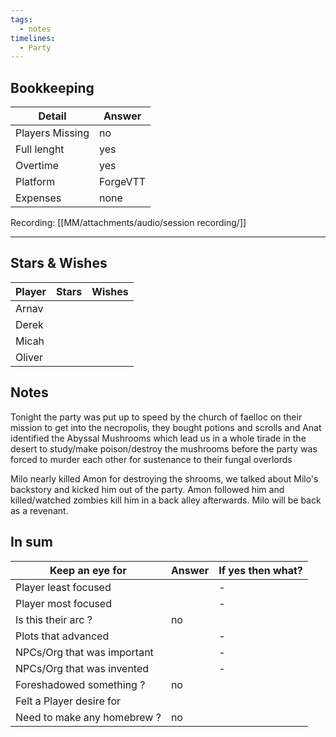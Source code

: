 ```yaml
---
tags:
  - notes
timelines:
  - Party
---
```

## Bookkeeping

| Detail          | Answer   |
| --------------- | -------- |
| Players Missing | no       |
| Full lenght     | yes      |
| Overtime        | yes      |
| Platform        | ForgeVTT |
| Expenses        | none     |
Recording: [[MM/attachments/audio/session recording/]]

----
## Stars & Wishes

| Player | Stars | Wishes |
| ------ | ----- | ------ |
| Arnav  |       |        |
| Derek  |       |        |
| Micah  |       |        |
| Oliver |       |        |
## Notes

Tonight the party was put up to speed by the church of faelloc on their mission to get into the necropolis, they bought potions and scrolls and Anat identified the Abyssal Mushrooms which lead us in a whole tirade in the desert to study/make poison/destroy the mushrooms before the party was forced to murder each other for sustenance to their fungal overlords

Milo nearly killed Amon for destroying the shrooms, we talked about Milo's backstory and kicked him out of the party. Amon followed him and killed/watched zombies kill him in a back alley afterwards.
Milo will be back as a revenant.



## In sum

| Keep an eye for             | Answer | If yes then what? |
| --------------------------- | ------ | ----------------- |
| Player least focused        |        | -                 |
| Player most focused         |        | -                 |
| Is this their arc ?         | no     |                   |
| Plots that advanced         |        | -                 |
| NPCs/Org that was important |        | -                 |
| NPCs/Org that was invented  |        | -                 |
| Foreshadowed something ?    | no     |                   |
| Felt a Player desire for    |        |                   |
| Need to make any homebrew ? | no     |                   |

